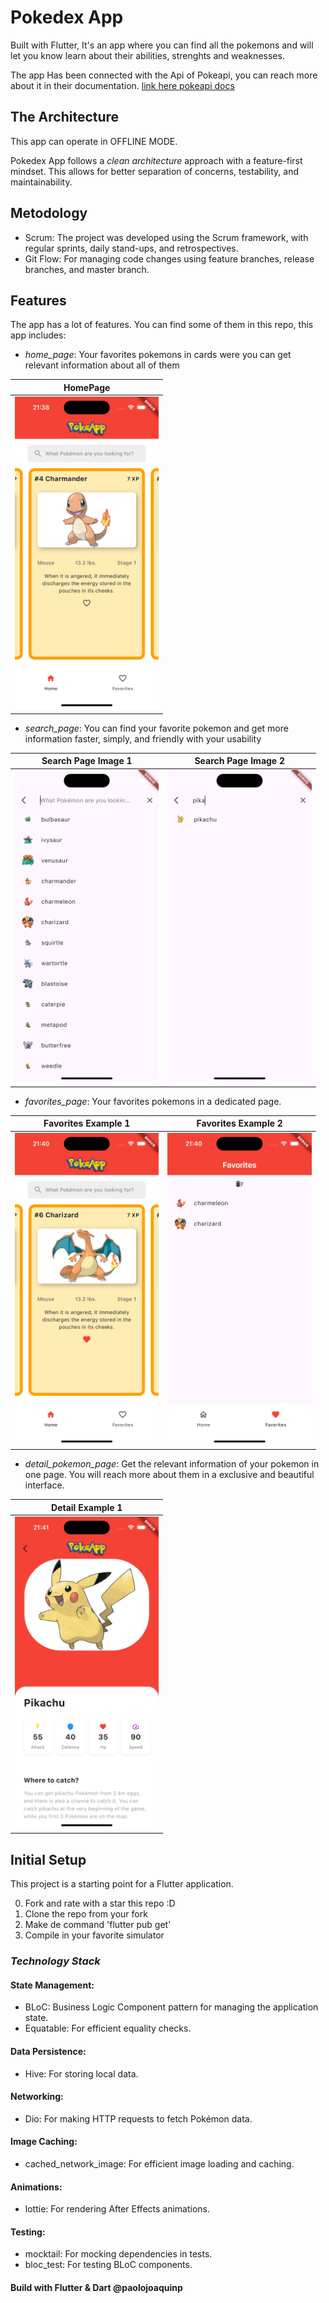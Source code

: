 # Pokedex App

Built with Flutter, It's an app where you can find all the pokemons and will let you know learn about their abilities, strenghts and weaknesses.

The app Has been connected with the Api of Pokeapi, you can reach more about it in their documentation. [link here pokeapi docs](https://pokeapi.co/)

## The Architecture

This app can operate in OFFLINE MODE.

Pokedex App follows a *clean architecture* approach with a feature-first mindset. This allows for better separation of concerns, testability, and maintainability.

## Metodology

- Scrum: The project was developed using the Scrum framework, with regular sprints, daily stand-ups, and retrospectives.
- Git Flow: For managing code changes using feature branches, release branches, and master branch.

## Features

The app has a lot of features. You can find some of them in this repo, this app includes:

- *home_page*: Your favorites pokemons in cards were you can get relevant information about all of them

| HomePage |
|---|
| <img src="screenshots/screenshot-home-page.png" alt="Home page" height="500">|


- *search_page*: You can find your favorite pokemon and get more information faster, simply, and friendly with your usability

| Search Page Image 1 | Search Page Image 2 |
|---|---|
| <img src="screenshots/screenshot-search-1.png" alt="1 Search page" height="500"> | <img src="screenshots/screenshot-search-2.png" alt="2 Search page" height="500"> |

- *favorites_page*: Your favorites pokemons in a dedicated page.

| Favorites Example 1 | Favorites Example 2 |
|---|---|
| <img src="screenshots/screenshot-favorite-1.png" alt="1 Favorite page" height="500"> | <img src="screenshots/screenshot-favorite-2.png" alt="2 Favorite page" height="500"> |

- *detail_pokemon_page*: Get the relevant information of your pokemon in one page. You will reach more about them in a exclusive and beautiful interface.

| Detail Example 1 |
|---|
| <img src="screenshots/screenshot-detail.png" alt="1 Favorite page" height="500"> |

## Initial Setup 

This project is a starting point for a Flutter application.

0. Fork and rate with a star this repo :D
1. Clone the repo from your fork
2. Make de command 'flutter pub get' 
3. Compile in your favorite simulator


### _Technology Stack_

#### State Management:
- BLoC: Business Logic Component pattern for managing the application state.
- Equatable: For efficient equality checks.
#### Data Persistence:
- Hive: For storing local data.
#### Networking:
- Dio: For making HTTP requests to fetch Pokémon data.
#### Image Caching:
- cached_network_image: For efficient image loading and caching.
#### Animations:
- lottie: For rendering After Effects animations.
#### Testing:
- mocktail: For mocking dependencies in tests.
- bloc_test: For testing BLoC components.


#### Build with Flutter & Dart @paolojoaquinp